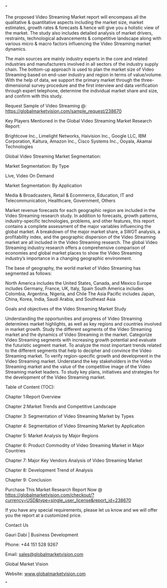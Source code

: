 "

The proposed Video Streaming Market report will encompass all the qualitative & quantitative aspects including the market size, market estimates, growth rates & forecasts & hence will give you a holistic view of the market. The study also includes detailed analysis of market drivers, restraints, technological advancements & competitive landscape along with various micro & macro factors influencing the Video Streaming market dynamics.

The main sources are mainly industry experts in the core and related industries and manufacturers involved in all sectors of the industry supply chain. The bottom-up approach is used to plan the market size of Video Streaming based on end-user industry and region in terms of value/volume. With the help of data, we support the primary market through the three-dimensional survey procedure and the first interview and data verification through expert telephone, determine the individual market share and size, and confirm with this study.

Request Sample of Video Streaming @: https://globalmarketvision.com/sample_request/238670

Key Players Mentioned in the Global Video Streaming Market Research Report:

Brightcove Inc., Limelight Networks, Haivision Inc., Google LLC, IBM Corporation, Kaltura, Amazon Inc., Cisco Systems Inc., Ooyala, Akamai Technologies

Global Video Streaming Market Segmentation:

Market Segmentation: By Type

Live, Video On Demand

Market Segmentation: By Application

Media & Broadcasters, Retail & Ecommerce, Education, IT and Telecommunication, Healthcare, Government, Others

Market revenue forecasts for each geographic region are included in the Video Streaming research study. In addition to forecasts, growth patterns, industry-specific technologies, problems, and other features, this report contains a complete assessment of the major variables influencing the global market. A breakdown of the major market share, a SWOT analysis, a profitability index, and the geographic dispersion of the Video Streaming market are all included in the Video Streaming research. The global Video Streaming industry research offers a comprehensive comparison of economies and global market places to show the Video Streaming industry’s importance in a changing geographic environment.

The base of geography, the world market of Video Streaming has segmented as follows:

North America includes the United States, Canada, and Mexico
Europe includes Germany, France, UK, Italy, Spain
South America includes Colombia, Argentina, Nigeria, and Chile
The Asia Pacific includes Japan, China, Korea, India, Saudi Arabia, and Southeast Asia

Goals and objectives of the Video Streaming Market Study

Understanding the opportunities and progress of Video Streaming determines market highlights, as well as key regions and countries involved in market growth.
Study the different segments of the Video Streaming market and the dynamics of Video Streaming in the market.
Categorize Video Streaming segments with increasing growth potential and evaluate the futuristic segment market.
To analyze the most important trends related to the different segments that help to decipher and convince the Video Streaming market.
To verify region-specific growth and development in the Video Streaming market.
Understand the key stakeholders in the Video Streaming market and the value of the competitive image of the Video Streaming market leaders.
To study key plans, initiatives and strategies for the development of the Video Streaming market.

Table of Content (TOC):

Chapter 1:Report Overview

Chapter 2:Market Trends and Competitive Landscape

Chapter 3: Segmentation of Video Streaming Market by Types

Chapter 4: Segmentation of Video Streaming Market by Application

Chapter 5: Market Analysis by Major Regions

Chapter 6: Product Commodity of Video Streaming Market in Major Countries

Chapter 7: Major Key Vendors Analysis of Video Streaming Market

Chapter 8: Development Trend of Analysis

Chapter 9: Conclusion

Purchase This Market Research Report Now @ https://globalmarketvision.com/checkout/?currency=USD&type=single_user_license&report_id=238670


If you have any special requirements, please let us know and we will offer you the report at a customized price.

Contact Us

Gauri Dabi | Business Development

Phone: +44 151 528 9267

Email: sales@globalmarketvision.com

Global Market Vision

Website: www.globalmarketvision.com

"
